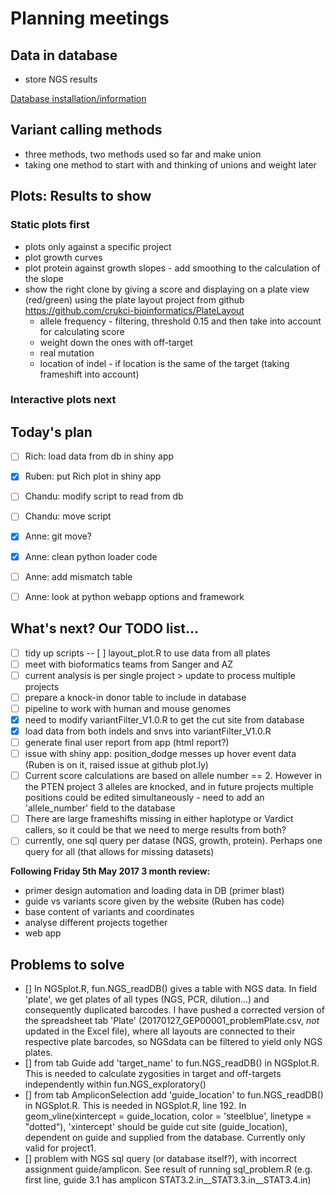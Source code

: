 # Planning meetings

## Data in database
- store NGS results

[Database installation/information](postgres.md)


## Variant calling methods

- three methods, two methods used so far and make union
- taking one method to start with and thinking of unions and weight later

## Plots: Results to show

### Static plots first
- plots only against a specific project
- plot growth curves
- plot protein against growth slopes - add smoothing to the calculation of the slope
- show the right clone by giving a score and displaying on a plate view (red/green) using the plate layout project from github https://github.com/crukci-bioinformatics/PlateLayout
  - allele frequency - filtering, threshold 0.15 and then take into account for calculating score
  - weight down the ones with off-target
  - real mutation
  - location of indel - if location is the same of the target (taking frameshift into account)

### Interactive plots next

## Today's plan
- [ ] Rich: load data from db in shiny app
- [x] Ruben: put Rich plot in shiny app
- [ ] Chandu: modify script to read from db
- [ ] Chandu: move script
- [x] Anne: git move?
- [x] Anne: clean python loader code
- [ ] Anne: add mismatch table
- [ ] Anne: look at python webapp options and framework


## What's next? Our TODO list...
- [ ] tidy up scripts
-- [ ] layout_plot.R to use data from all plates
- [ ] meet with bioformatics teams from Sanger and AZ
- [ ] current analysis is per single project > update to process multiple projects
- [ ] prepare a knock-in donor table to include in database
- [ ] pipeline to work with human and mouse genomes
- [x] need to modify variantFilter_V1.0.R to get the cut site from database
- [x] load data from both indels and snvs into variantFilter_V1.0.R
- [ ] generate final user report from app (html report?)
- [ ] issue with shiny app: position_dodge messes up hover event data (Ruben is on it, raised issue at github plot.ly)
- [ ] Current score calculations are based on allele number == 2. However in the PTEN project 3 alleles are knocked, and in future projects multiple positions could be edited simultaneously - need to add an 'allele_number' field to the database
- [ ] There are large frameshifts missing in either haplotype or Vardict callers, so it could be that we need to merge results from both?
- [ ] currently, one sql query per datase (NGS, growth, protein). Perhaps one query for all (that allows for missing datasets)

**Following Friday 5th May 2017 3 month review:**
- primer design automation and loading data in DB (primer blast)
- guide vs variants score given by the website (Ruben has code)
- base content of variants and coordinates
- analyse different projects together
- web app

## Problems to solve
- [] In NGSplot.R, fun.NGS_readDB() gives a table with NGS data. In field 'plate', we get plates of all types (NGS, PCR, dilution...) and consequently duplicated barcodes. I have pushed a corrected version of the spreadsheet tab 'Plate' (20170127_GEP00001_problemPlate.csv, *not* updated in the Excel file), where all layouts are connected to their respective plate barcodes, so NGSdata can be filtered to yield only NGS plates.
- [] from tab Guide add 'target_name' to fun.NGS_readDB() in NGSplot.R. This is needed to calculate zygosities in target and off-targets independently within fun.NGS_exploratory()
- [] from tab AmpliconSelection add 'guide_location' to fun.NGS_readDB() in NGSplot.R. This is needed in NGSplot.R, line 192. In geom_vline(xintercept = guide_location, color = 'steelblue', linetype = "dotted"), 'xintercept' should be guide cut site (guide_location), dependent on guide and supplied from the database. Currently only valid for project1.
- [] problem with NGS sql query (or database itself?), with incorrect assignment guide/amplicon. See result of running sql_problem.R (e.g. first line, guide 3.1 has amplicon  STAT3.2.in__STAT3.3.in__STAT3.4.in)